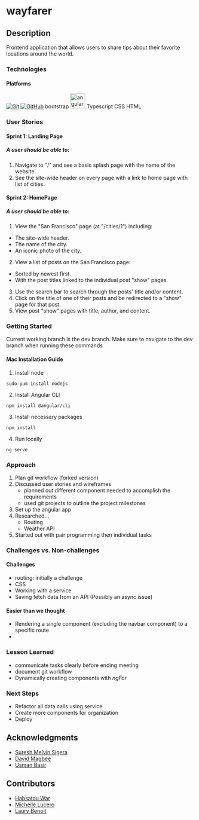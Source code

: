 # wayfarer
<!-- ABOUT THE PROJECT -->
## Description
Frontend application that allows users to share tips about their favorite locations around the world.

### Technologies
#### Platforms
[![Git](https://img.shields.io/badge/git-%23F05033.svg?style=for-the-badge&logo=git&logoColor=white)](https://git-scm.com/)
[![GitHub](https://img.shields.io/badge/github-%23121011.svg?style=for-the-badge&logo=github&logoColor=white)](https://github.com/)
bootstrap
<a href="https://angular.io" target="_blank" rel="noreferrer"> <img src="https://angular.io/assets/images/logos/angular/angular.svg" alt="angular" width="40" height="40"/> </a> 
Typescript
CSS
HTML
### User Stories
#### Sprint 1: Landing Page
##### A user should be able to:

1. Navigate to "/" and see a basic splash page with the name of the website.
2. See the site-wide header on every page with a link to home page with list of cities.

#### Sprint 2: HomePage
##### A user should be able to:

1. View the "San Francisco" page (at "/cities/1") including:
  - The site-wide header.
  - The name of the city.
  - An iconic photo of the city.
2. View a list of posts on the San Francisco page:
  - Sorted by newest first.
  - With the post titles linked to the individual post "show" pages.
3. Use the search bar to search through the posts' title and/or content.
4. Click on the title of one of their posts and be redirected to a "show" page for that post.
5. View post "show" pages with title, author, and content.

<!-- GETTING STARTED -->
### Getting Started
Current working branch is the dev branch. Make sure to navigate to the dev branch when running these commands
#### Mac Installation Guide
1. Install node
```
sudo yum install nodejs
```
2. Install Angular CLI
```
npm install @angular/cli
```
3. Install necessary packages
```
npm install
```
4. Run locally
```
ng serve
```

### Approach
1. Plan git workflow (forked version)
1. Discussed user stories and wireframes
    - planned out different component needed to accomplish the requirements
    - used git projects to outline the project milestones
1. Set up the angular app
1. Researched...
    - Routing
    - Weather API
1. Started out with pair programming then individual tasks

### Challenges vs. Non-challenges
#### Challenges
- routing: initially a challenge
- CSS
- Working with a service
- Saving fetch data from an API (Possibly an async issue)

#### Easier than we thought
- Rendering a single component (excluding the navbar component) to a specific route
- 

### Lesson Learned
- communicate tasks clearly before ending meeting
- document git workflow
- Dynamically creating components with *ngFor*  

### Next Steps
- Refactor all data calls using service
- Create more components for organization
- Deploy

## Acknowledgments

* [Suresh Melvin Sigera](https://www.linkedin.com/in/sureshmelvinsigera/)
* [David Magbee](https://www.linkedin.com/in/davidmagbee/)
* [Usman Basir](https://www.linkedin.com/in/usmanbashir/)

## Contributors
- [Habsatou War](https://github.com/diaba)
- [Michelle Lucero](https://github.com/MichelleLucero)
- [Laury Benoit](https://github.com/laurybenoit)
